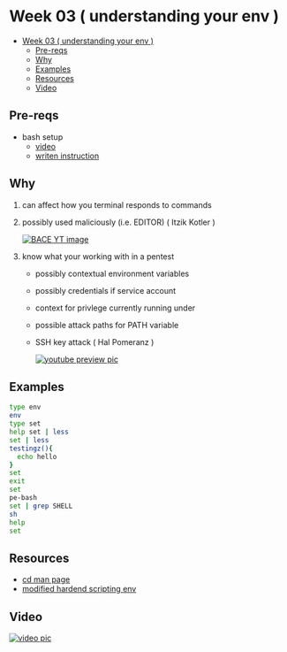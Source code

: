 # Week 03 ( understanding your env )

- [Week 03 ( understanding your env )](#week-03--understanding-your-env-)
  - [Pre-reqs](#pre-reqs)
  - [Why](#why)
  - [Examples](#examples)
  - [Resources](#resources)
  - [Video](#video)

## Pre-reqs

- bash setup
  - [video](https://youtu.be/mfP8R1yr80A)
  - [writen instruction](/install_methods/)

## Why

1. can affect how you terminal responds to commands
2. possibly used maliciously (i.e. EDITOR) ( Itzik Kotler )

    [![BACE YT image](https://i.ytimg.com/vi/vMxEKjx0UEk/hqdefault.jpg?sqp=-oaymwEZCPYBEIoBSFXyq4qpAwsIARUAAIhCGAFwAQ==&rs=AOn4CLCVgd230LQ4-q6BrZ2yPCRg_9-w_A)](https://youtu.be/oO2Df7Y6ywY)

3. know what your working with in a pentest
      - possibly contextual environment variables
      - possibly credentials if service account
      - context for privlege currently running under
      - possible attack paths for PATH variable
      - SSH key attack ( Hal Pomeranz )

        [![youtube preview pic](https://i.ytimg.com/vi/-jNkjuWMFrk/hqdefault.jpg?sqp=-oaymwEZCPYBEIoBSFXyq4qpAwsIARUAAIhCGAFwAQ==&rs=AOn4CLAB_c5Hehtcu85yasZg3BsgvISLMA)](https://youtu.be/-jNkjuWMFrk?t=1840)

## Examples

```bash
type env
env
type set
help set | less
set | less
testingz(){
  echo hello
}
set
exit
set
pe-bash
set | grep SHELL
sh
help
set
```

## Resources

- [cd man page](https://ss64.com/bash/cd.html)
- [modified hardend scripting env](https://elrey.casa/bash/scripting/harden)
  
## Video

[![video pic](https://img.youtube.com/vi/kd6VitblTwU/0.jpg)](https://youtu.be/kd6VitblTwU)
